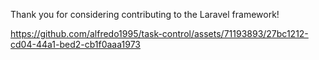 Thank you for considering contributing to the Laravel framework! 


https://github.com/alfredo1995/task-control/assets/71193893/27bc1212-cd04-44a1-bed2-cb1f0aaa1973

